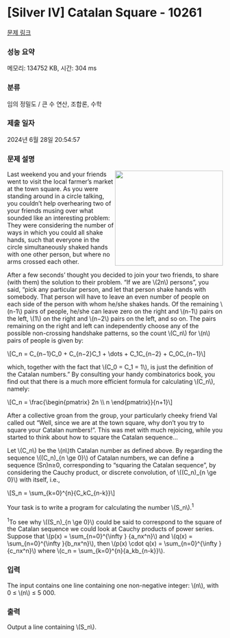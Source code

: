 # [Silver IV] Catalan Square - 10261 

[문제 링크](https://www.acmicpc.net/problem/10261) 

### 성능 요약

메모리: 134752 KB, 시간: 304 ms

### 분류

임의 정밀도 / 큰 수 연산, 조합론, 수학

### 제출 일자

2024년 6월 28일 20:54:57

### 문제 설명

<p><img alt="" src="" style="float:right; height:222px; width:252px">Last weekend you and your friends went to visit the local farmer’s market at the town square. As you were standing around in a circle talking, you couldn’t help overhearing two of your friends musing over what sounded like an interesting problem: They were considering the number of ways in which you could all shake hands, such that everyone in the circle simultaneously shaked hands with one other person, but where no arms crossed each other.</p>

<p>After a few seconds’ thought you decided to join your two friends, to share (with them) the solution to their problem. “If we are \(2n\) persons”, you said, “pick any particular person, and let that person shake hands with somebody. That person will have to leave an even number of people on each side of the person with whom he/she shakes hands. Of the remaining \(n-1\) pairs of people, he/she can leave zero on the right and \(n-1\) pairs on the left, \(1\) on the right and \(n−2\) pairs on the left, and so on. The pairs remaining on the right and left can independently choose any of the possible non-crossing handshake patterns, so the count \(C_n\) for \(n\) pairs of people is given by:</p>

<p>\[C_n = C_{n−1}C_0 + C_{n−2}C_1 + \dots + C_1C_{n−2} + C_0C_{n−1}\]</p>

<p>which, together with the fact that \(C_0 = C_1 = 1\), is just the definition of the Catalan numbers.” By consulting your handy combinatorics book, you find out that there is a much more efficient formula for calculating \(C_n\), namely:</p>

<p>\[C_n = \frac{\begin{pmatrix} 2n \\ n \end{pmatrix}}{n+1}\]</p>

<p>After a collective groan from the group, your particularly cheeky friend Val called out “Well, since we are at the town square, why don’t you try to square your Catalan numbers!”. This was met with much rejoicing, while you started to think about how to square the Catalan sequence...</p>

<p>Let \(C_n\) be the \(n\)th Catalan number as defined above. By regarding the sequence \((C_n)_{n \ge 0}\) of Catalan numbers, we can define a sequence (Sn)n≥0, corresponding to “squaring the Catalan sequence”, by considering the Cauchy product, or discrete convolution, of \((C_n)_{n \ge 0}\) with itself, i.e.,</p>

<p>\[S_n = \sum_{k=0}^{n}{C_kC_{n-k}}\]</p>

<p>Your task is to write a program for calculating the number \(S_n\).<sup>1</sup></p>

<p><sup>1</sup>To see why \((S_n)_{n \ge 0}\) could be said to correspond to the square of the Catalan sequence we could look at Cauchy products of power series. Suppose that \(p(x) = \sum_{n=0}^{\infty } {a_nx^n}\) and \(q(x) = \sum_{n=0}^{\infty }{b_nx^n}\), then \(p(x) \cdot q(x) = \sum_{n=0}^{\infty }{c_nx^n}\) where \(c_n = \sum_{k=0}^{n}{a_kb_{n-k}}\).</p>

### 입력 

 <p>The input contains one line containing one non-negative integer: \(n\), with 0 ≤ \(n\) ≤ 5 000.</p>

### 출력 

 <p>Output a line containing \(S_n\).</p>

